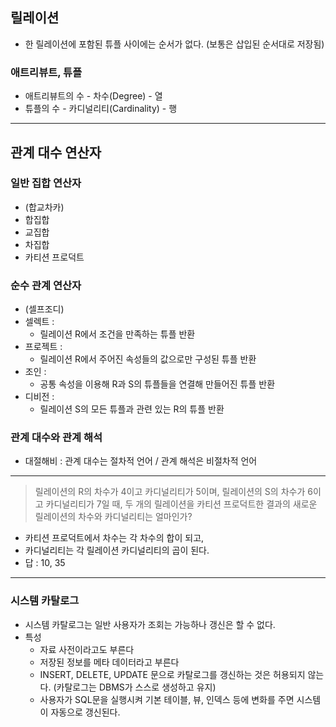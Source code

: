## 릴레이션
* 한 릴레이션에 포함된 튜플 사이에는 순서가 없다. (보통은 삽입된 순서대로 저장됨)

### 애트리뷰트, 튜플
* 애트리뷰트의 수 - 차수(Degree) - 열
* 튜플의 수 - 카디널리티(Cardinality) - 행

---

## 관계 대수 연산자

### 일반 집합 연산자
* (합교차카)
* 합집합
* 교집합
* 차집합
* 카티션 프로덕트

### 순수 관계 연산자
* (셀프조디)
* 셀렉트 :
  * 릴레이션 R에서 조건을 만족하는 튜플 반환
* 프로젝트 :
  * 릴레이션 R에서 주어진 속성들의 값으로만 구성된 튜플 반환
* 조인 :
  * 공통 속성을 이용해 R과 S의 튜플들을 연결해 만들어진 튜플 반환
* 디비전 :
  * 릴레이션 S의 모든 튜플과 관련 있는 R의 튜플 반환

### 관계 대수와 관계 해석
* 대절해비 : 관계 대수는 절차적 언어 / 관계 해석은 비절차적 언어

---
> 릴레이션의 R의 차수가 4이고 카디널리티가 5이며, 
> 릴레이션의 S의 차수가 6이고 카디널리티가 7일 때, 
> 두 개의 릴레이션을 카티션 프로덕트한 결과의 새로운 릴레이션의 차수와 카디널리티는 얼마인가?

* 카티션 프로덕트에서 차수는 각 차수의 합이 되고, 
* 카디널리티는 각 릴레이션 카디널리티의 곱이 된다. 
* 답 : 10, 35

---
### 시스템 카탈로그
* 시스템 카탈로그는 일반 사용자가 조회는 가능하나 갱신은 할 수 없다.
* 특성
  * 자료 사전이라고도 부른다
  * 저장된 정보를 메타 데이터라고 부른다
  * INSERT, DELETE, UPDATE 문으로 카탈로그를 갱신하는 것은 허용되지 않는다. (카탈로그는 DBMS가 스스로 생성하고 유지)
  * 사용자가 SQL문을 실행시켜 기본 테이블, 뷰, 인덱스 등에 변화를 주면 시스템이 자동으로 갱신된다.